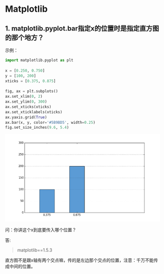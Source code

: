 # Matplotlib

## 1. matplotlib.pyplot.bar指定x的位置时是指定直方图的那个地方？

示例：
```python
import matplotlib.pyplot as plt

x = [0.250, 0.750]
y = [100, 200]
xticks = [0.375, 0.875]

fig, ax = plt.subplots()
ax.set_xlim(0, 2)
ax.set_ylim(0, 300)
ax.set_xticks(xticks)
ax.set_xticklabels(xticks)
ax.yaxis.grid(True)
ax.bar(x, y, color='#5B9BD5', width=0.25)
fig.set_size_inches(9.6, 5.4)
```

![直方图示例](images/001-matplotlib/001.png)

问：你讲这个x到底要传入哪个位置？

答:

> matplotlib==1.5.3

直方图不是跟x轴有两个交点嘛，传的是左边那个交点的位置，注意：千万不能传成中间的位置。